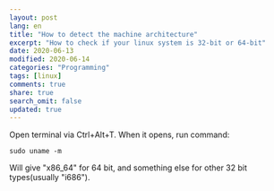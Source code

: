 ```yaml
---
layout: post
lang: en
title: "How to detect the machine architecture"
excerpt: "How to check if your linux system is 32-bit or 64-bit"
date: 2020-06-13
modified: 2020-06-14
categories: "Programming"
tags: [linux]
comments: true
share: true
search_omit: false
updated: true
---
```


Open terminal via Ctrl+Alt+T. When it opens, run command:
```
sudo uname -m
```
Will give "x86_64" for 64 bit, and something else for other 32 bit types(usually "i686").